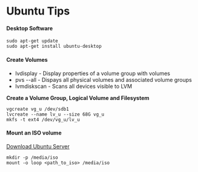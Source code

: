 # Ubuntu Tips

#### Desktop Software
```apple js
sudo apt-get update
sudo apt-get install ubuntu-desktop
```
#### Create Volumes
* lvdisplay    - Display properties of a volume group with volumes
* pvs --all    - Dispays all physical volumes and associated volume groups
* lvmdiskscan  - Scans all devices visible to LVM

**Create a Volume Group, Logical Volume and Filesystem** 
```apple js
vgcreate vg_u /dev/sdb1
lvcreate --name lv_u --size 68G vg_u
mkfs -t ext4 /dev/vg_u/lv_u
```

#### Mount an ISO volume
[Download Ubuntu Server](https://releases.ubuntu.com/20.04.2/ubuntu-20.04.2-live-server-amd64.iso?_ga=2.86706715.2027099331.1614530455-940045818.1612478744)
```text
mkdir -p /media/iso
mount -o loop <path_to_iso> /media/iso
```



